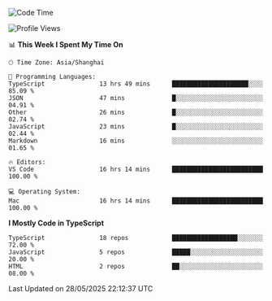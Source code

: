 <!--START_SECTION:waka-->
![Code Time](http://img.shields.io/badge/Code%20Time-7%2C747%20hrs%206%20mins-blue)

![Profile Views](http://img.shields.io/badge/Profile%20Views-0-blue)

📊 **This Week I Spent My Time On** 

```text
🕑︎ Time Zone: Asia/Shanghai

💬 Programming Languages: 
TypeScript               13 hrs 49 mins      █████████████████████░░░░   85.09 % 
JSON                     47 mins             █░░░░░░░░░░░░░░░░░░░░░░░░   04.91 % 
Other                    26 mins             █░░░░░░░░░░░░░░░░░░░░░░░░   02.74 % 
JavaScript               23 mins             █░░░░░░░░░░░░░░░░░░░░░░░░   02.44 % 
Markdown                 16 mins             ░░░░░░░░░░░░░░░░░░░░░░░░░   01.65 % 

🔥 Editors: 
VS Code                  16 hrs 14 mins      █████████████████████████   100.00 % 

💻 Operating System: 
Mac                      16 hrs 14 mins      █████████████████████████   100.00 % 
```

**I Mostly Code in TypeScript** 

```text
TypeScript               18 repos            ██████████████████░░░░░░░   72.00 % 
JavaScript               5 repos             █████░░░░░░░░░░░░░░░░░░░░   20.00 % 
HTML                     2 repos             ██░░░░░░░░░░░░░░░░░░░░░░░   08.00 % 
```




 Last Updated on 28/05/2025 22:12:37 UTC
<!--END_SECTION:waka-->
